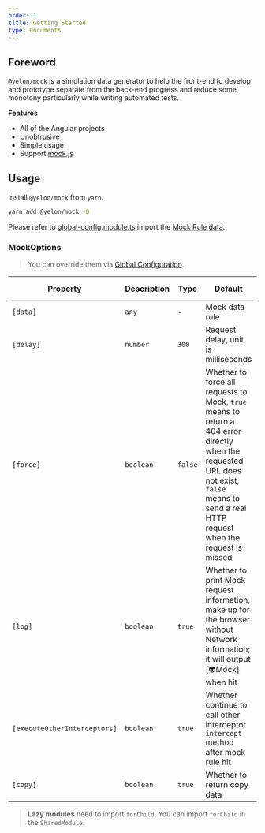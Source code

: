 ```yaml
---
order: 1
title: Getting Started
type: Documents
---
```


## Foreword

`@yelon/mock` is a simulation data generator to help the front-end to develop and prototype separate from the back-end progress and reduce some monotony particularly while writing automated tests.

**Features**

- All of the Angular projects
- Unobtrusive
- Simple usage
- Support [mock.js](http://mockjs.com/)

## Usage

Install `@yelon/mock` from `yarn`.

```bash
yarn add @yelon/mock -D
```

Please refer to [global-config.module.ts](https://github.com/hbyunzai/ng-yunzai/blob/master/src/app/global-config.module.ts#L26-L30) import the [Mock Rule data](/mock/rule).

### MockOptions

> You can override them via [Global Configuration](/docs/global-config).

| Property | Description | Type | Default | Global Config |
|----------|-------------|------|---------|---------------|
| `[data]` | `any` | - | Mock data rule | ✅ |
| `[delay]` | `number` | `300` | Request delay, unit is milliseconds | ✅ |
| `[force]` | `boolean` | `false` | Whether to force all requests to Mock, `true` means to return a 404 error directly when the requested URL does not exist, `false` means to send a real HTTP request when the request is missed | ✅ |
| `[log]` | `boolean` | `true` | Whether to print Mock request information, make up for the browser without Network information; it will output [👽Mock] when hit | ✅ |
| `[executeOtherInterceptors]` | `boolean` | `true` | Whether continue to call other interceptor `intercept` method after mock rule hit | ✅ |
| `[copy]` | `boolean` | `true` | Whether to return copy data | ✅ |

> **Lazy modules** need to import `forChild`, You can import `forChild` in the `SharedModule`.
